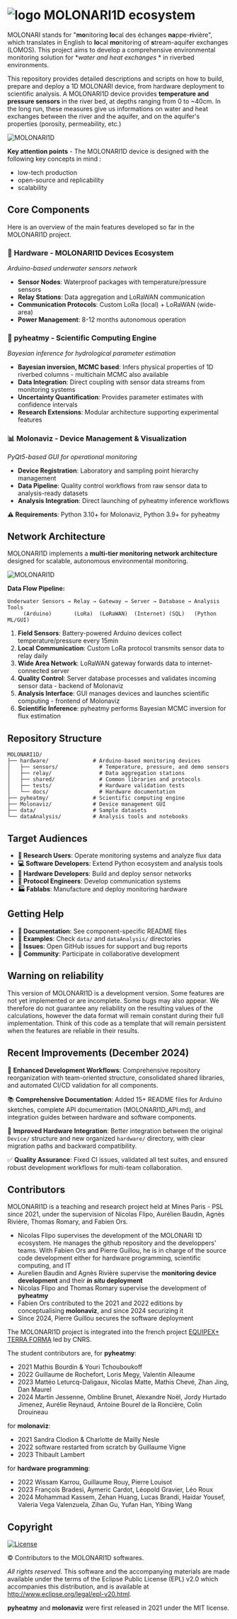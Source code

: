 #  ![logo](Figures/logo_MOLONARI_smll.png)  MOLONARI1D ecosystem

MOLONARI stands for "**mo**nitoring **lo**cal des échanges **na**ppe-**ri**vière", which translates in English to **lo**cal **mo**nitoring of **s**tream-aquifer exchanges (LOMOS). This project aims to develop a comprehensive environmental monitoring solution for **water and heat exchanges* * in riverbed environments. 

This repository provides detailed descriptions and scripts on how to build, prepare and deploy a 1D MOLONARI device, from hardware deployment to scientific analysis. A MOLONARI1D device provides **temperature and pressure sensors** in the river bed, at depths ranging from 0 to ~40cm. In the long run, these measures give us informations on water and heat exchanges between the river and the aquifer, and on the aquifer's properties (porosity, permeability, etc.)

![MOLONARI1D](Figures/schemaMOLONARI.png)

**Key attention points** - The MOLONARI1D device is designed with the following key concepts in mind :
- low-tech production
- open-source and replicability
- scalability

## Core Components

Here is an overview of the main features developed so far in the MOLONARI1D project.

### 🔧 **Hardware** - MOLONARI1D Devices Ecosystem
*Arduino-based underwater sensors network*

- **Sensor Nodes**: Waterproof packages with temperature/pressure sensors
- **Relay Stations**: Data aggregation and LoRaWAN communication
- **Communication Protocols**: Custom LoRa (local) + LoRaWAN (wide-area)
- **Power Management**: 8-12 months autonomous operation

### 🔬 **pyheatmy** - Scientific Computing Engine
*Bayesian inference for hydrological parameter estimation*

- **Bayesian inversion, MCMC based**: Infers physical properties of 1D riverbed columns - multichain MCMC also available
- **Data Integration**: Direct coupling with sensor data streams from monitoring systems
- **Uncertainty Quantification**: Provides parameter estimates with confidence intervals
- **Research Extensions**: Modular architecture supporting experimental features

### 📊 **Molonaviz** - Device Management & Visualization  
*PyQt5-based GUI for operational monitoring*

- **Device Registration**: Laboratory and sampling point hierarchy management
- **Data Pipeline**: Quality control workflows from raw sensor data to analysis-ready datasets
- **Analysis Integration**: Direct launching of pyheatmy inference workflows

**⚠️ Requirements**: Python 3.10+ for Molonaviz, Python 3.9+ for pyheatmy

## Network Architecture

MOLONARI1D implements a **multi-tier monitoring network architecture** designed for scalable, autonomous environmental monitoring.

![MOLONARI1D](Figures/Chaine_informations.jpg)

**Data Flow Pipeline:**

```
Underwater Sensors → Relay → Gateway → Server → Database → Analysis Tools
     (Arduino)       (LoRa)  (LoRaWAN)  (Internet) (SQL)   (Python ML/GUI)
```

1. **Field Sensors**: Battery-powered Arduino devices collect temperature/pressure every 15min
2. **Local Communication**: Custom LoRa protocol transmits sensor data to relay daily
3. **Wide Area Network**: LoRaWAN gateway forwards data to internet-connected server
4. **Quality Control**: Server database processes and validates incoming sensor data - backend of Molonaviz
5. **Analysis Interface**: GUI manages devices and launches scientific computing - frontend of Molonaviz
6. **Scientific Inference**: pyheatmy performs Bayesian MCMC inversion for flux estimation

## Repository Structure

```
MOLONARI1D/
├── hardware/              # Arduino-based monitoring devices
│   ├── sensors/             # Temperature, pressure, and demo sensors
│   ├── relay/               # Data aggregation stations
│   ├── shared/              # Common libraries and protocols
│   ├── tests/               # Hardware validation tests
│   └── docs/                # Hardware documentation
├── pyheatmy/              # Scientific computing engine
├── Molonaviz/             # Device management GUI
├── data/                  # Sample datasets
└── dataAnalysis/          # Analysis tools and notebooks
```

## Target Audiences

- **🔬 Research Users**: Operate monitoring systems and analyze flux data
- **💻 Software Developers**: Extend Python ecosystem and analysis tools  
- **🔧 Hardware Developers**: Build and deploy sensor networks
- **📡 Protocol Engineers**: Develop communication systems
- **🏭 Fablabs**: Manufacture and deploy monitoring hardware

## Getting Help

- **📖 Documentation**: See component-specific README files
- **🧪 Examples**: Check `data/` and `dataAnalysis/` directories  
- **🐛 Issues**: Open GitHub issues for support and bug reports
- **💬 Community**: Participate in collaborative development

## Warning on reliability

This version of MOLONARI1D is a development version. Some features are not yet implemented or are incomplete.
Some bugs may also appear. We therefore do not guarantee any reliability on the resulting values of the calculations, however the data format will remain constant during their full implementation. Think of this code as a template that will remain persistent when the features are reliable in their results.

## Recent Improvements (December 2024)

🚀 **Enhanced Development Workflows**: Comprehensive repository reorganization with team-oriented structure, consolidated shared libraries, and automated CI/CD validation for all components.

📚 **Comprehensive Documentation**: Added 15+ README files for Arduino sketches, complete API documentation (MOLONARI1D_API.md), and integration guides between hardware and software components.

🔧 **Improved Hardware Integration**: Better integration between the original `Device/` structure and new organized `hardware/` directory, with clear migration paths and backward compatibility.

✅ **Quality Assurance**: Fixed CI issues, validated all test suites, and ensured robust development workflows for multi-team collaboration.

## Contributors
MOLONARI1D is a teaching and research project held at Mines Paris - PSL since 2021, under the supervision of Nicolas Flipo, Aurélien Baudin, Agnès Rivière, Thomas Romary, and Fabien Ors.

- Nicolas Flipo supervises the development of the MOLONARI 1D ecosystem. He manages the github repository and the developpers' teams. With Fabien Ors and Pierre Guillou, he is in charge of the source code development either for hardware programming, scientific computing, and IT
- Aurelien Baudin and Agnès Rivière supervise the **monitoring device development** and their **_in situ_ deployment**
- Nicolas Flipo and Thomas Romary supervise the development of **pyheatmy**
- Fabien Ors contributed to the 2021 and 2022 editions by conceptualising **molonaviz**, and since 2024 securizing it
- Since 2024, Pierre Guillou secures the software deployment

The MOLONARI1D project is integrated into the french project [EQUIPEX+ TERRA FORMA](https://www.insu.cnrs.fr/fr/cnrsinfo/terra-forma-un-nouveau-paradigme-pour-lobservation-des-territoires "link to TERRA FORMA") led by CNRS. 

The student contributors are, for **pyheatmy**:
- 2021 Mathis Bourdin & Youri Tchouboukoff
- 2022 Guillaume de Rochefort, Loris Megy, Valentin Alleaume
- 2023 Mattéo Leturcq-Daligaux, Nicolas Matte, Mathis Chevé, Zhan Jing, Dan Maurel
- 2024 Martin Jessenne, Ombline Brunet, Alexandre Noël, Jordy Hurtado Jimenez, Aurélie Reynaud, Antoine Bourel de la Roncière, Colin Drouineau

for **molonaviz**:
- 2021 Sandra Clodion & Charlotte de Mailly Nesle
- 2022 software restarted from scratch by Guillaume Vigne
- 2023 Thibault Lambert

for **hardware programming**:
- 2022 Wissam Karrou, Guillaume Rouy, Pierre Louisot 
- 2023 François Bradesi, Aymeric Cardot, Léopold Gravier, Léo Roux
- 2024 Mohammad Kassem, Zehan Huang, Lucas Brandi, Haidar Yousef, Valeria Vega Valenzuela, Zihan Gu, Yufan Han, Yibing Wang

## Copyright

[![License](https://img.shields.io/badge/License-EPL_2.0-blue.svg)](https://opensource.org/licenses/EPL-2.0)

&copy; Contributors to the MOLONARI1D softwares.

*All rights reserved*. This software and the accompanying materials are made available under the terms of the Eclipse Public License (EPL) v2.0 which accompanies this distribution, and is available at http://www.eclipse.org/legal/epl-v20.html.

**pyheatmy** and **molonaviz**  were first released in 2021 under the MIT license.